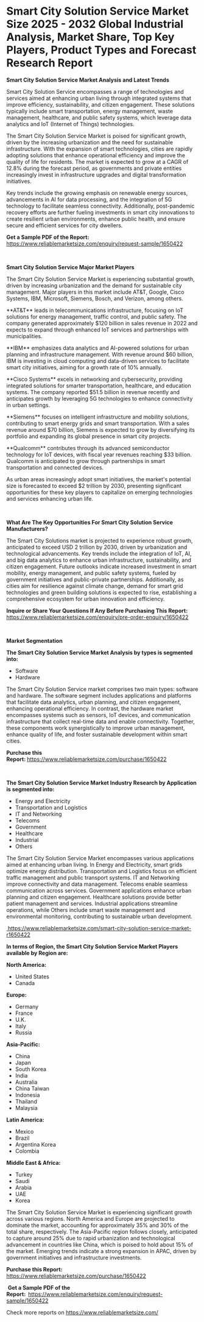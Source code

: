 <p><h1>Smart City Solution Service Market Size 2025 - 2032 Global Industrial Analysis, Market Share, Top Key Players, Product Types and Forecast Research Report</h1></p><p><strong>Smart City Solution Service Market Analysis and Latest Trends</strong></p>
<p><p>Smart City Solution Service encompasses a range of technologies and services aimed at enhancing urban living through integrated systems that improve efficiency, sustainability, and citizen engagement. These solutions typically include smart transportation, energy management, waste management, healthcare, and public safety systems, which leverage data analytics and IoT (Internet of Things) technologies.</p><p>The Smart City Solution Service Market is poised for significant growth, driven by the increasing urbanization and the need for sustainable infrastructure. With the expansion of smart technologies, cities are rapidly adopting solutions that enhance operational efficiency and improve the quality of life for residents. The market is expected to grow at a CAGR of 12.8% during the forecast period, as governments and private entities increasingly invest in infrastructure upgrades and digital transformation initiatives. </p><p>Key trends include the growing emphasis on renewable energy sources, advancements in AI for data processing, and the integration of 5G technology to facilitate seamless connectivity. Additionally, post-pandemic recovery efforts are further fueling investments in smart city innovations to create resilient urban environments, enhance public health, and ensure secure and efficient services for city dwellers.</p></p>
<p><strong>Get a Sample PDF of the Report:&nbsp;</strong> <a href="https://www.reliablemarketsize.com/enquiry/request-sample/1650422?utm_campaign=3045&utm_medium=2&utm_source=Github&utm_content=ia&utm_term=23032025&utm_id=smart-city-solution-service">https://www.reliablemarketsize.com/enquiry/request-sample/1650422</a></p>
<p>&nbsp;</p>
<p><strong>Smart City Solution Service Major Market Players</strong></p>
<p><p>The Smart City Solution Service Market is experiencing substantial growth, driven by increasing urbanization and the demand for sustainable city management. Major players in this market include AT&T, Google, Cisco Systems, IBM, Microsoft, Siemens, Bosch, and Verizon, among others.</p><p>**AT&T** leads in telecommunications infrastructure, focusing on IoT solutions for energy management, traffic control, and public safety. The company generated approximately $120 billion in sales revenue in 2022 and expects to expand through enhanced IoT services and partnerships with municipalities.</p><p>**IBM** emphasizes data analytics and AI-powered solutions for urban planning and infrastructure management. With revenue around $60 billion, IBM is investing in cloud computing and data-driven services to facilitate smart city initiatives, aiming for a growth rate of 10% annually.</p><p>**Cisco Systems** excels in networking and cybersecurity, providing integrated solutions for smarter transportation, healthcare, and education systems. The company reported $51.5 billion in revenue recently and anticipates growth by leveraging 5G technologies to enhance connectivity in urban settings.</p><p>**Siemens** focuses on intelligent infrastructure and mobility solutions, contributing to smart energy grids and smart transportation. With a sales revenue around $70 billion, Siemens is expected to grow by diversifying its portfolio and expanding its global presence in smart city projects.</p><p>**Qualcomm** contributes through its advanced semiconductor technology for IoT devices, with fiscal year revenues reaching $33 billion. Qualcomm is anticipated to grow through partnerships in smart transportation and connected devices.</p><p>As urban areas increasingly adopt smart initiatives, the market's potential size is forecasted to exceed $2 trillion by 2030, presenting significant opportunities for these key players to capitalize on emerging technologies and services enhancing urban life.</p></p>
<p>&nbsp;</p>
<p><strong>What Are The Key Opportunities For Smart City Solution Service Manufacturers?</strong></p>
<p><p>The Smart City Solutions market is projected to experience robust growth, anticipated to exceed USD 2 trillion by 2030, driven by urbanization and technological advancements. Key trends include the integration of IoT, AI, and big data analytics to enhance urban infrastructure, sustainability, and citizen engagement. Future outlooks indicate increased investment in smart mobility, energy management, and public safety systems, fueled by government initiatives and public-private partnerships. Additionally, as cities aim for resilience against climate change, demand for smart grid technologies and green building solutions is expected to rise, establishing a comprehensive ecosystem for urban innovation and efficiency.</p></p>
<p><strong>Inquire or Share Your Questions If Any Before Purchasing This Report:</strong> <a href="https://www.reliablemarketsize.com/enquiry/pre-order-enquiry/1650422?utm_campaign=3045&utm_medium=2&utm_source=Github&utm_content=ia&utm_term=23032025&utm_id=smart-city-solution-service">https://www.reliablemarketsize.com/enquiry/pre-order-enquiry/1650422</a></p>
<p>&nbsp;</p>
<p><strong>Market Segmentation</strong></p>
<p><strong>The Smart City Solution Service Market Analysis by types is segmented into:</strong></p>
<p><ul><li>Software</li><li>Hardware</li></ul></p>
<p><p>The Smart City Solution Service market comprises two main types: software and hardware. The software segment includes applications and platforms that facilitate data analytics, urban planning, and citizen engagement, enhancing operational efficiency. In contrast, the hardware market encompasses systems such as sensors, IoT devices, and communication infrastructure that collect real-time data and enable connectivity. Together, these components work synergistically to improve urban management, enhance quality of life, and foster sustainable development within smart cities.</p></p>
<p><strong>Purchase this Report:&nbsp;</strong><a href="https://www.reliablemarketsize.com/purchase/1650422?utm_campaign=3045&utm_medium=2&utm_source=Github&utm_content=ia&utm_term=23032025&utm_id=smart-city-solution-service">https://www.reliablemarketsize.com/purchase/1650422</a></p>
<p>&nbsp;</p>
<p><strong>The Smart City Solution Service Market Industry Research by Application is segmented into:</strong></p>
<p><ul><li>Energy and Electricity</li><li>Transportation and Logistics</li><li>IT and Networking</li><li>Telecoms</li><li>Government</li><li>Healthcare</li><li>Industrial</li><li>Others</li></ul></p>
<p><p>The Smart City Solution Service Market encompasses various applications aimed at enhancing urban living. In Energy and Electricity, smart grids optimize energy distribution. Transportation and Logistics focus on efficient traffic management and public transport systems. IT and Networking improve connectivity and data management. Telecoms enable seamless communication across services. Government applications enhance urban planning and citizen engagement. Healthcare solutions provide better patient management and services. Industrial applications streamline operations, while Others include smart waste management and environmental monitoring, contributing to sustainable urban development.</p></p>
<p><a href="https://www.reliablemarketsize.com/smart-city-solution-service-market-r1650422?utm_campaign=3045&utm_medium=2&utm_source=Github&utm_content=ia&utm_term=23032025&utm_id=smart-city-solution-service">&nbsp;https://www.reliablemarketsize.com/smart-city-solution-service-market-r1650422</a></p>
<p><strong>In terms of Region, the Smart City Solution Service Market Players available by Region are:</strong></p>
<p>
    <p> <strong> North America: </strong>
        <ul>
            <li>United States</li>
            <li>Canada</li>
        </ul>
        </p> 
    <p> <strong> Europe: </strong>
        <ul>
            <li>Germany</li>
            <li>France</li>
            <li>U.K.</li>
            <li>Italy</li>
            <li>Russia</li>
        </ul>
        </p> 
    <p> <strong> Asia-Pacific: </strong>
        <ul>
            <li>China</li>
            <li>Japan</li>
            <li>South Korea</li>
            <li>India</li>
            <li>Australia</li>
            <li>China Taiwan</li>
            <li>Indonesia</li>
            <li>Thailand</li>
            <li>Malaysia</li>
        </ul>
        </p> 
    <p> <strong> Latin America: </strong>
        <ul>
            <li>Mexico</li>
            <li>Brazil</li>
            <li>Argentina Korea</li>
            <li>Colombia</li>
        </ul>
        </p> 
    <p> <strong> Middle East & Africa: </strong>
        <ul>
            <li>Turkey</li>
            <li>Saudi</li>
            <li>Arabia</li>
            <li>UAE</li>
            <li>Korea</li>
        </ul>
    </p>
    </p>
<p><p>The Smart City Solution Service Market is experiencing significant growth across various regions. North America and Europe are projected to dominate the market, accounting for approximately 35% and 30% of the total share, respectively. The Asia-Pacific region follows closely, anticipated to capture around 25% due to rapid urbanization and technological advancement in countries like China, which is poised to hold about 15% of the market. Emerging trends indicate a strong expansion in APAC, driven by government initiatives and infrastructure investments.</p></p>
<p><strong>Purchase this Report: </strong><a href="https://www.reliablemarketsize.com/purchase/1650422?utm_campaign=3045&utm_medium=2&utm_source=Github&utm_content=ia&utm_term=23032025&utm_id=smart-city-solution-service">https://www.reliablemarketsize.com/purchase/1650422</a></p>
<p>&nbsp;<strong>Get a Sample PDF of the Report:&nbsp;&nbsp;</strong><a href="https://www.reliablemarketsize.com/enquiry/request-sample/1650422?utm_campaign=3045&utm_medium=2&utm_source=Github&utm_content=ia&utm_term=23032025&utm_id=smart-city-solution-service">https://www.reliablemarketsize.com/enquiry/request-sample/1650422</a></p>
<p><strong></strong></p>
<p>Check more reports on <a href="https://www.reliablemarketsize.com/?utm_campaign=3045&utm_medium=2&utm_source=Github&utm_content=ia&utm_term=23032025&utm_id=smart-city-solution-service">https://www.reliablemarketsize.com/</a></p>